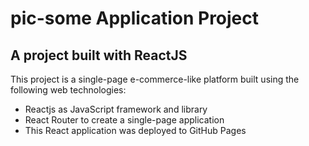 # pic-some Application Project
## A project built with ReactJS

This project is a single-page e-commerce-like platform built using the following web technologies:

* Reactjs as JavaScript framework and library
* React Router to create a single-page application
* This React application was deployed to GitHub Pages
